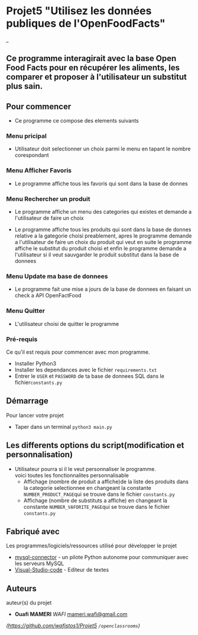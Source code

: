 
#
# Projet5 "Utilisez les données publiques de l'OpenFoodFacts"
_


## Ce programme interagirait avec la base Open Food Facts pour en récupérer les aliments, les comparer et proposer à l'utilisateur un substitut plus sain.

## Pour commencer
- Ce programme ce compose des elements suivants

### Menu pricipal

- Utilisateur doit selectionner un choix parmi le menu en tapant le nombre corespondant  

### Menu Afficher Favoris 

- Le programme affiche tous les favoris qui sont dans la base de donnes

### Menu Rechercher un produit

- Le programme affiche un menu des categories qui existes et demande a l'utilisateur de faire un choix

- Le programme affiche tous les produits qui sont dans la base de donnes relative a la gategorie choisi preablement, apres le programme demande a l'utilisateur de faire un choix du produit qui veut en suite le programme affiche le substitut du produit choisi
et enfin le programme demande a l'utilisateur si il veut sauvgarder
le produit substitut dans la base de donnees  

### Menu Update ma base de donnees

- Le programme fait une mise a jours de la base de donnees en faisant un check a API OpenFactFood  

### Menu Quitter
- L'utilisateur choisi de quitter le programme  

### Pré-requis

Ce qu'il est requis pour commencer avec mon programme.

- Installer Python3 
- Installer les dependances avec le fichier `requirements.txt`
- Entrer le `USER` et `PASSWORD` de ta base de donnees SQL dans le   fichier`constants.py` 

## Démarrage

Pour lancer votre projet
 
- Taper dans un terminal `python3 main.py` 

## Les differents options du script(modification et personnalisation)

- Utilisateur pourra si il le veut personnaliser le programme.   
voici toutes les fonctionnalites personnalisable  
    * Affichage (nombre de produit a affiche)de la liste des produits       dans la categorie selectionnee en changeant la constante           
    `NUMBER_PRODUCT_PAGE`qui se trouve dans le fichier 
    `constants.py`
    * Affichage (nombre de substituts a affiche) en changeant la constante 
    `NUMBER_VAFORITE_PAGE`qui se trouve dans le fichier 
    `constants.py`
    

## Fabriqué avec

Les programmes/logiciels/ressources utilisé pour développer le projet


* [mysql-connector](https://dev.mysql.com/doc/connector-python/en/) - un pilote Python autonome pour communiquer avec les serveurs MySQL
* [Visual-Studio-code](https://code.visualstudio.com) - Editeur de textes


## Auteurs
auteur(s) du projet 
* **Ouafi MAMERI** _WAFI_ [mameri.wafi@gmail.com](https://github.com/wafistos1/Projet5)


_(https://github.com/wafistos1/Projet5 ``/openclassrooms``)_


